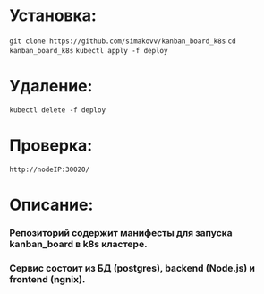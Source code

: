 # Установка:
`git clone https://github.com/simakovv/kanban_board_k8s`
`cd kanban_board_k8s`
`kubectl apply -f deploy`
# Удаление:
`kubectl delete -f deploy`

# Проверка:
`http://nodeIP:30020/`

# Описание:
### Репозиторий содержит манифесты для запуска kanban_board в k8s кластере.
### Сервис состоит из БД (postgres), backend (Node.js) и frontend (ngnix).